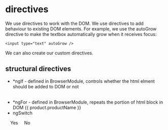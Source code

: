 # directives

We use directives to work with the DOM. We use directives to add behaviour to existing DOM elements. For example, we use the autoGrow directive to make the textbox automatically grow when it receives focus:

`<input type="text" autoGrow />`

We can also create our custom directives.


## structural directives
-  *ngIf - defined in BrowserModule, controls whether the html elment should be added to DOM or not
   <table *ngIf='products && products.length'>
   </table>
-  *ngFor - defined in BrowserModule, repeats the portion of html block in DOM
   <tr *ngFor='let product of products; let i = index'>
      <td>{{ product.productName }}</td>
   </tr>
- ngSwitch
<td [ngSwitch]="item.complete">
    <span *ngSwitchCase="true">Yes</span>
    <span *ngSwitchDefault>No</span>
</td>
